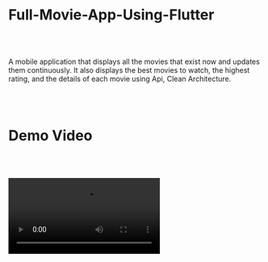 <h1>Full-Movie-App-Using-Flutter</h1>
<br>
<br>
<p>A mobile application that displays all the movies that exist now and updates them continuously. It also displays the best movies to watch, the highest rating, and the details of each movie using Api, Clean Architecture. </p>
<br>
<br>
<h1>Demo Video</h1>
<br>
<br>

![Test-Gif-File](https://github.com/Ebrahim1133/Full-Movie-App-Using-Flutter-/blob/master/clideo_editor_4fed11d4f5784e66abe5d931358e2f88.mp4)

